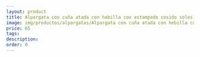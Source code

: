 ```yaml
---
layout: product
title: Alpargata con cuña atada con hebilla con estampado cosido soles 
image: img/productos/alpargatas/Alpargata con cuña atada con hebilla con estampado cosido soles =65.webp
price: 65
tags: 
description: 
order: 0
---
```

